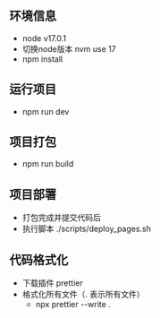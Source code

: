 ## 环境信息
  - node v17.0.1
  - 切换node版本 nvm use 17
  - npm install
## 运行项目
  - npm run dev

## 项目打包
  - npm run build

## 项目部署
  - 打包完成并提交代码后
  - 执行脚本 ./scripts/deploy_pages.sh

## 代码格式化
- 下载插件 prettier
- 格式化所有文件（. 表示所有文件）
  - npx prettier --write .

